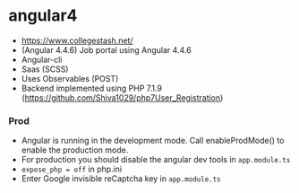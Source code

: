 # angular4
  - https://www.collegestash.net/
  - (Angular 4.4.6) Job portal using Angular 4.4.6
  - Angular-cli
  - Saas (SCSS)
  - Uses Observables (POST)
  - Backend implemented using PHP 7.1.9 (https://github.com/Shiva1029/php7User_Registration)
  
  ### Prod
  - Angular is running in the development mode. Call enableProdMode() to enable the production mode.
  - For production you should disable the angular dev tools in `app.module.ts`
  - `expose_php = off` in php.ini
  - Enter Google invisible reCaptcha key in `app.module.ts`
